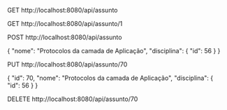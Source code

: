 

GET http://localhost:8080/api/assunto

GET http://localhost:8080/api/assunto/1

POST http://localhost:8080/api/assunto

{
    "nome": "Protocolos da camada de Aplicação",
    "disciplina": {
        "id": 56
    }
}

PUT http://localhost:8080/api/assunto/70

{
	"id": 70,
    "nome": "Protocolos da camada de Aplicação",
    "disciplina": {
        "id": 56
    }
}

DELETE http://localhost:8080/api/assunto/70